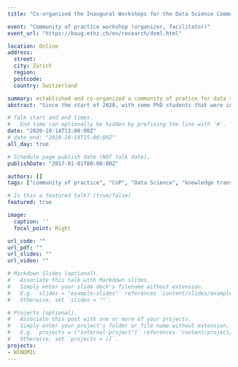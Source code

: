 ```yaml
---
title: "Co-organized the Inaugural Workshops for the Data Science Community of Practice at ETH-DBAUG"

event: "Community of practice workshop (organizer, facilitator)"
event_url: "https://baug.ethz.ch/en/research/dsml.html"

location: Online
address: 
  street: 
  city: Zurich
  region: 
  postcode: 
  country: Switzerland

summary: established and co-organized a community of pratice for data science in engineering.
abstract: "Since the start of 2020, with some PhD students that were interested in incorporating deep learning and reinforcement learning in their research, we were discussing the organization of a series of recurring workshops to share our research and create a platform for feedback. Now (2024) I know what we were trying to achieve is called a **community of practice (CoP)** or what was called a **ML Guild**. Our professors were very supportive in creating this and 'volunteered' us to organize a department-wide workshop where PhD students that had an ML component to their research could present their work. The workshop was a big success (around 100 researchers at all levels participated in total) and everyone had the opportunity to network and expose their work."

# Talk start and end times.
#   End time can optionally be hidden by prefixing the line with `#`.
date: "2020-10-14T13:00:00Z"
# date_end: "2020-10-14T15:00:00Z"
all_day: true

# Schedule page publish date (NOT talk date).
publishDate: "2017-01-01T00:00:00Z"

authors: []
tags: ["community of practice", "CoP", "Data Science", "knowledge transfer", "workshop", "machine learning"]

# Is this a featured talk? (true/false)
featured: true

image:
  caption: ''
  focal_point: Right

url_code: ""
url_pdf: ""
url_slides: ""
url_video: ""

# Markdown Slides (optional).
#   Associate this talk with Markdown slides.
#   Simply enter your slide deck's filename without extension.
#   E.g. `slides = "example-slides"` references `content/slides/example-slides.md`.
#   Otherwise, set `slides = ""`.

# Projects (optional).
#   Associate this post with one or more of your projects.
#   Simply enter your project's folder or file name without extension.
#   E.g. `projects = ["internal-project"]` references `content/project/deep-learning/index.md`.
#   Otherwise, set `projects = []`.
projects:
- WINDMIL
---
```

